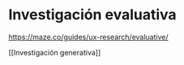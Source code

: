 # Investigación evaluativa

https://maze.co/guides/ux-research/evaluative/

\[\[Investigación generativa]]
